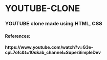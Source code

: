 # YOUTUBE-CLONE
<h3>YOUTUBE clone made using HTML, CSS<h3></h3>
<h4>References: <h4>
<p>https://www.youtube.com/watch?v=G3e-cpL7ofc&t=10s&ab_channel=SuperSimpleDev</p>
